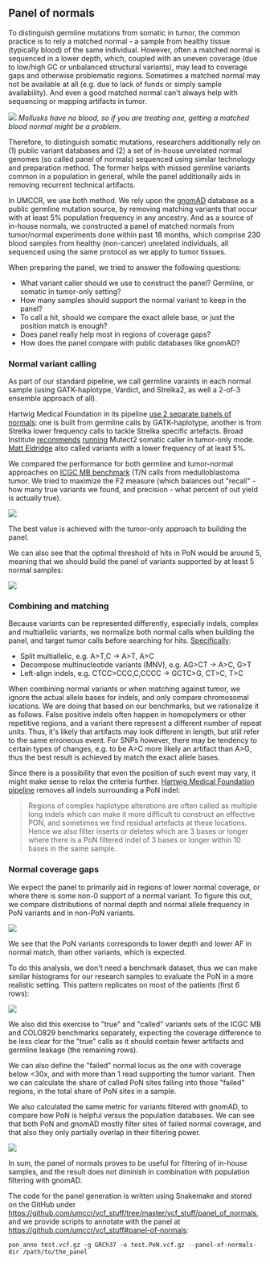 ## Panel of normals
To distinguish germline mutations from somatic in tumor, the common practice is to rely a matched normal - a sample from healthy tissue (typically blood) of the same individual. However, often a matched normal is sequenced in a lower depth, which, coupled with an uneven coverage (due to low/high GC or unbalanced structural variants), may lead to coverage gaps and otherwise problematic regions. Sometimes a matched normal may not be available at all (e.g. due to lack of funds or simply sample availability). And even a good matched normal can't always help with sequencing or mapping artifacts in tumor.

![](panel_of_normals/Screen%20Shot%202019-03-18%20at%2022.31.35.png)
_Mollusks have no blood, so if you are treating one, getting a matched blood normal might be a problem._

Therefore, to distinguish somatic mutations, researchers additionally rely on (1) public variant databases and (2) a set of in-house unrelated normal genomes (so called panel of normals) sequenced using similar technology and preparation method. The former helps with missed germline variants common in a population in general, while the panel additionally aids in removing recurrent technical artifacts. 

In UMCCR, we use both method. We rely upon the [gnomAD](https://gnomad.broadinstitute.org) database as a public germline mutation source, by removing matching variants that occur with at least 5% population frequency in any ancestry. And as a source of in-house normals, we constructed a panel of matched normals from tumor/normal experiments done within past 18 months, which comprise 230 blood samples from healthy (non-cancer) unrelated individuals, all sequenced using the same protocol as we apply to tumor tissues. 

When preparing the panel, we tried to answer the following questions:

* What variant caller should we use to construct the panel? Germline, or somatic in tumor-only setting?
* How many samples should support the normal variant to keep in the panel?
* To call a hit, should we compare the exact allele base, or just the position match is enough?
* Does panel really help most in regions of coverage gaps?
* How does the panel compare with public databases like gnomAD?

### Normal variant calling
As part of our standard pipeline, we call germline varaints in each normal sample (using GATK-haplotype, Vardict, and Strelka2, as well a 2-of-3 ensemble approach of all). 

Hartwig Medical Foundation in its pipeline [use 2 separate panels of normals](https://www.biorxiv.org/content/biorxiv/early/2018/09/20/415133.full.pdf): one is built from germline calls by GATK-haplotype, another is from Strelka lower frequency calls to tackle Strelka specific artefacts. Broad Institute [recommends](https://gatkforums.broadinstitute.org/gatk/discussion/11053/panel-of-normals-pon) [running](https://software.broadinstitute.org/gatk/documentation/tooldocs/4.beta.1/org_broadinstitute_hellbender_tools_walkers_mutect_CreateSomaticPanelOfNormals.php) Mutect2 somatic caller in tumor-only mode. [Matt Eldridge](/https://bioinformatics-core-shared-training.github.io/cruk-summer-school-2017/Day3/somatic_snv_filtering.html#25/) also called variants with a lower frequency of at least 5%. 

We compared the performance for both germline and tumor-normal approaches on [ICGC MB benchmark](https://www.nature.com/articles/ncomms10001) (T/N calls from medulloblastoma tumor. We tried to maximize the F2 measure (which balances out "recall" - how many true variants we found, and precision - what percent of out yield is actually true).

![](panel_of_normals/FD8F575E-9580-4032-BB42-625910692035%202.png)

The best value is achieved with the tumor-only approach to building the panel.

We can also see that the optimal threshold of hits in PoN would be around 5, meaning that we should build the panel of variants supported by at least 5 normal samples:

![](panel_of_normals/000025.png)

### Combining and matching
Because variants can be represented differently, especially indels, complex and multiallelic variants, we normalize both normal calls when building the panel, and target tumor calls before searching for hits. [Specifically](https://github.com/umccr/vcf_stuff#vcf-normalisation):

* Split multiallelic, e.g. A>T,C -> A>T, A>C
* Decompose multinucleotide variants (MNV), e.g. AG>CT -> A>C, G>T
* Left-align indels, e.g. CTCC>CCC,C,CCCC -> GCTC>G, CT>C, T>C

When combining normal variants or when matching against tumor, we ignore the actual allele bases for indels, and only compare chromosomal locations. We are doing that based on our benchmarks, but we rationalize it as follows. False positive indels often happen in homopolymers or other repetitive regions, and a variant there represent a different number of repeat units. Thus, it's likely that artifacts may look different in length, but still refer to the same erroneous event. For SNPs however, there may be tendency to certain types of changes, e.g. to be A>C more likely an artifact than A>G, thus the best result is achieved by match the exact allele bases.

Since there is a possibility that even the position of such event may vary, it might make sense to relax the criteria further. [Hartwig Medical Foundation pipeline](https://www.biorxiv.org/content/biorxiv/early/2018/09/20/415133.full.pdf) removes all indels surrounding a PoN indel:

> Regions of complex haplotype alterations are often called as multiple long indels which can make it more difficult to construct an effective PON, and sometimes we find residual artefacts at these locations. Hence we also filter inserts or deletes which are 3 bases or longer where there is a PoN filtered indel of 3 bases or longer within 10 bases in the same sample.  

### Normal coverage gaps
We expect the panel to primarily aid in regions of lower normal coverage, or where there is some non-0 support of a normal variant. To figure this out, we compare distributions of normal depth and normal allele frequency in PoN variants and in non-PoN variants.

![](panel_of_normals/00002c.png)

We see that the PoN variants corresponds to lower depth and lower AF in normal match, than other variants, which is expected. 

To do this analysis, we don't need a benchmark dataset, thus we can make similar histograms for our research samples to evaluate the PoN in a more realistic setting.  This pattern replicates on most of the patients (first 6 rows):

![](panel_of_normals/00000d%202.png)

We also did this exercise to "true" and "called" variants sets of the ICGC MB and COLO829 benchmarks separately, expecting the coverage difference to be less clear for the "true" calls as it should contain fewer artifacts and germline leakage (the remaining rows).

We can also define the "failed" normal locus as the one with coverage below <30x, and with more than 1 read supporting the tumor variant. Then we can calculate the share of called PoN sites falling into those "failed" regions, in the total share of PoN sites in a sample.

We also calculated the same metric for variants filtered with gnomAD, to compare how PoN is helpful versus the population databases. We can see that both PoN and gnomAD mostly filter sites of failed normal coverage, and that also they only partially overlap in their filtering power.

![](panel_of_normals/10ECB3DF-D4C7-4AF1-82CF-A921B060EB2C%202.png)

In sum, the panel of normals proves to be useful for filtering of in-house samples, and the result does not diminish in combination with population filtering with gnomAD.

The code for the panel generation is written using Snakemake and stored on the GitHub under https://github.com/umccr/vcf_stuff/tree/master/vcf_stuff/panel_of_normals, and we provide scripts to annotate with the panel at https://github.com/umccr/vcf_stuff#panel-of-normals:

```
pon_anno test.vcf.gz -g GRCh37 -o test.PoN.vcf.gz --panel-of-normals-dir /path/to/the_panel
```


